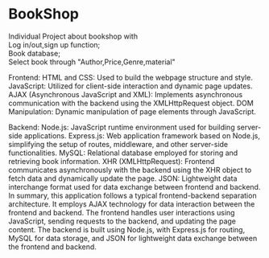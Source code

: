 # BookShop

Individual Project about bookshop with <br>
Log in/out,sign up function;<br>
Book database;<br>
Select book through "Author,Price,Genre,material"

Frontend:
HTML and CSS: Used to build the webpage structure and style.
JavaScript: Utilized for client-side interaction and dynamic page updates.
AJAX (Asynchronous JavaScript and XML): Implements asynchronous communication with the backend using the XMLHttpRequest object.
DOM Manipulation: Dynamic manipulation of page elements through JavaScript.

Backend:
Node.js: JavaScript runtime environment used for building server-side applications.
Express.js: Web application framework based on Node.js, simplifying the setup of routes, middleware, and other server-side functionalities.
MySQL: Relational database employed for storing and retrieving book information.
XHR (XMLHttpRequest): Frontend communicates asynchronously with the backend using the XHR object to fetch data and dynamically update the page.
JSON: Lightweight data interchange format used for data exchange between frontend and backend.
In summary, this application follows a typical frontend-backend separation architecture. It employs AJAX technology for data interaction between the frontend and backend. The frontend handles user interactions using JavaScript, sending requests to the backend, and updating the page content. The backend is built using Node.js, with Express.js for routing, MySQL for data storage, and JSON for lightweight data exchange between the frontend and backend.
